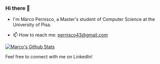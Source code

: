 ### Hi there 👋


- I'm Marco Pernisco, a Master's student of Computer Science at the University of Pisa.



- 📫 How to reach me: pernisco43@gmail.com


<a href="https://www.linkedin.com/in/marco-pernisco-96b0831a3/"><img src="https://img.shields.io/badge/LinkedIn-0077B5?style=for-the-badge&logo=linkedin&logoColor=white" alt="Marco's Github Stats"></a>

Feel free to connect with me on LinkedIn!

